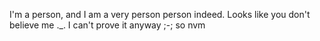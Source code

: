 I'm a person, and I am a very person person indeed. Looks like you don't believe me ._. I can't prove it anyway ;-; so nvm
